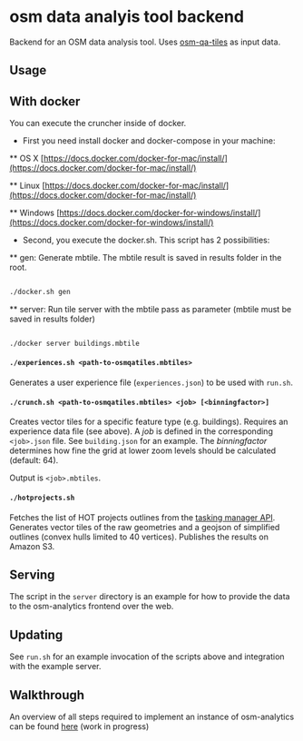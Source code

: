 osm data analyis tool backend
=============================

Backend for an OSM data analysis tool. Uses [osm-qa-tiles](https://osmlab.github.io/osm-qa-tiles/) as input data.

Usage
-----

## With docker

You can execute the cruncher inside of docker. 
* First you need install docker and docker-compose  in your machine:

** OS X
[https://docs.docker.com/docker-for-mac/install/](https://docs.docker.com/docker-for-mac/install/)

** Linux
[https://docs.docker.com/docker-for-mac/install/](https://docs.docker.com/docker-for-mac/install/)

** Windows
[https://docs.docker.com/docker-for-windows/install/](https://docs.docker.com/docker-for-windows/install/)


* Second, you execute the docker.sh. This script has 2 possibilities:

** gen: Generate mbtile. The mbtile result is saved in results folder in the root.

```bash

./docker.sh gen

```

** server: Run tile server with the mbtile pass as parameter (mbtile must be saved in results folder)

```bash

./docker server buildings.mbtile

```


#### `./experiences.sh <path-to-osmqatiles.mbtiles>`

Generates a user experience file (`experiences.json`) to be used with `run.sh`.

#### `./crunch.sh <path-to-osmqatiles.mbtiles> <job> [<binningfactor>]`

Creates vector tiles for a specific feature type (e.g. buildings). Requires an experience data file (see above). A *job* is defined in the corresponding `<job>.json` file. See `building.json` for an example. The *binningfactor* determines how fine the grid at lower zoom levels should be calculated (default: 64).

Output is `<job>.mbtiles`.

#### `./hotprojects.sh`

Fetches the list of HOT projects outlines from the [tasking manager API](https://github.com/hotosm/osm-tasking-manager2/wiki/API). Generates vector tiles of the raw geometries and a geojson of simplified outlines (convex hulls limited to 40 vertices). Publishes the results on Amazon S3.



Serving
-------

The script in the `server` directory is an example for how to provide the data to the osm-analytics frontend over the web.

Updating
--------

See `run.sh` for an example invocation of the scripts above and integration with the example server.


Walkthrough
-----------

An overview of all steps required to implement an instance of osm-analytics can be found [here](https://gist.github.com/tyrasd/5f17d10a5b9ab1c8d2409238a5e0a54b) (work in progress)
